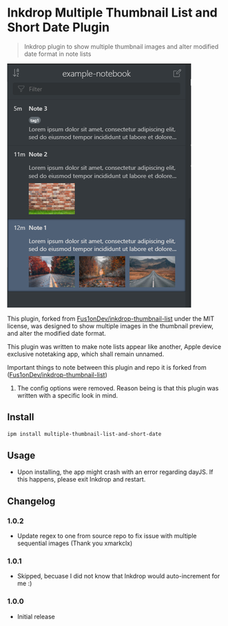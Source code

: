 # Inkdrop Multiple Thumbnail List and Short Date Plugin

> Inkdrop plugin to show multiple thumbnail images and alter modified date format in note lists


![](./images/screenshot.PNG)

This plugin, forked from [Fus1onDev/inkdrop-thumbnail-list](https://github.com/Fus1onDev/inkdrop-thumbnail-list) under the MIT license, was designed to show multiple images in the thumbnail preview, and alter the modified date format.

This plugin was written to make note lists appear like another, Apple device exclusive notetaking app, which shall remain unnamed.

Important things to note between this plugin and repo it is forked from ([Fus1onDev/inkdrop-thumbnail-list](https://github.com/Fus1onDev/inkdrop-thumbnail-list))

1. The config options were removed.  Reason being is that this plugin was written with a specific look in mind.

## Install

```sh
ipm install multiple-thumbnail-list-and-short-date
```

## Usage

- Upon installing, the app might crash with an error regarding dayJS.  If this happens, please exit Inkdrop and restart.

## Changelog

### 1.0.2

- Update regex to one from source repo to fix issue with multiple sequential images (Thank you xmarkclx)

### 1.0.1

- Skipped, becuase I did not know that Inkdrop would auto-increment for me :)

### 1.0.0

- Initial release